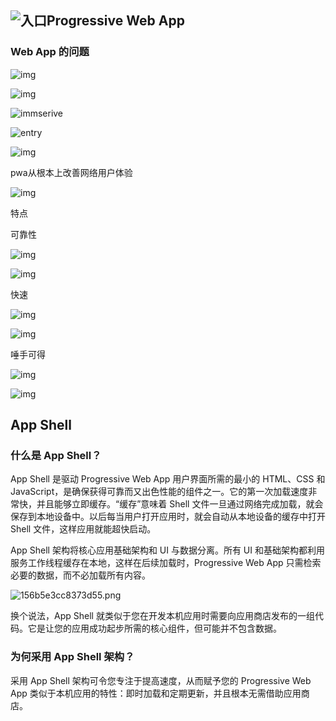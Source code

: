 ## ![入口](F:\pwa\img\入口.png)Progressive Web App

### Web App 的问题



![img](http://7rf34y.com2.z0.glb.qiniucdn.com/c/8f0b050210524ac453255ae97eff1bc7)



![img](F:\pwa\img\notify.png)



![immserive](F:\pwa\img\immserive.png)



![entry](F:\pwa\img\entry.png)



![img](https://slide.cdn.myslide.cn/e6d741b7717b55ed3aa24c520a2b3d13/slide-03.jpg)



pwa从根本上改善网络用户体验

![img](http://7rf34y.com2.z0.glb.qiniucdn.com/c/244f96b330cb067e10b81921fccf1758)



特点

可靠性

![img](http://7rf34y.com2.z0.glb.qiniucdn.com/c/146b08701f7f195ebd7c76ce66cc9295)



![img](https://pic4.zhimg.com/80/v2-78f7b820c10c3c5ea7a358466e496d38_hd.jpg)



快速

![img](http://7rf34y.com2.z0.glb.qiniucdn.com/c/87e3d59999a15e8bd57ec632c80d1ef4)



![img](http://7rf34y.com2.z0.glb.qiniucdn.com/c/9af94c60c77a48d34929f2b9e9e8154c)



唾手可得

![img](http://7rf34y.com2.z0.glb.qiniucdn.com/c/9e0c3a0120b692f2e42a21c1f674a48d)

![img](http://7rf34y.com2.z0.glb.qiniucdn.com/c/8565341bb91881b5e397e7672953fdf1)



## App Shell

### 什么是 App Shell？

App Shell 是驱动 Progressive Web App 用户界面所需的最小的 HTML、CSS 和 JavaScript，是确保获得可靠而又出色性能的组件之一。它的第一次加载速度非常快，并且能够立即缓存。“缓存”意味着 Shell 文件一旦通过网络完成加载，就会保存到本地设备中。以后每当用户打开应用时，就会自动从本地设备的缓存中打开 Shell 文件，这样应用就能超快启动。

App Shell 架构将核心应用基础架构和 UI 与数据分离。所有 UI 和基础架构都利用服务工作线程缓存在本地，这样在后续加载时，Progressive Web App 只需检索必要的数据，而不必加载所有内容。

![156b5e3cc8373d55.png](https://developers.google.com/web/fundamentals/codelabs/your-first-pwapp/img/156b5e3cc8373d55.png?hl=zh-cn)

换个说法，App Shell 就类似于您在开发本机应用时需要向应用商店发布的一组代码。它是让您的应用成功起步所需的核心组件，但可能并不包含数据。

### 为何采用 App Shell 架构？

采用 App Shell 架构可令您专注于提高速度，从而赋予您的 Progressive Web App 类似于本机应用的特性：即时加载和定期更新，并且根本无需借助应用商店。